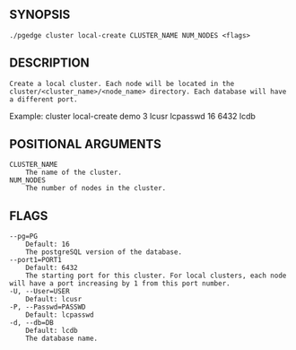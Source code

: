 ## SYNOPSIS
    ./pgedge cluster local-create CLUSTER_NAME NUM_NODES <flags>
 
## DESCRIPTION
    Create a local cluster. Each node will be located in the cluster/<cluster_name>/<node_name> directory. Each database will have a different port. 

Example: cluster local-create demo 3 lcusr lcpasswd 16 6432 lcdb
 
## POSITIONAL ARGUMENTS
    CLUSTER_NAME
        The name of the cluster.
    NUM_NODES
        The number of nodes in the cluster.
 
## FLAGS
    --pg=PG
        Default: 16
        The postgreSQL version of the database.
    --port1=PORT1
        Default: 6432
        The starting port for this cluster. For local clusters, each node will have a port increasing by 1 from this port number.
    -U, --User=USER
        Default: lcusr
    -P, --Passwd=PASSWD
        Default: lcpasswd
    -d, --db=DB
        Default: lcdb
        The database name.
